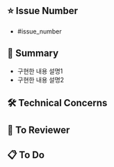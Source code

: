 ## ⭐️ Issue Number
- #issue_number

## 🚩 Summary
- 구현한 내용 설명1
- 구현한 내용 설명2

## 🛠️ Technical Concerns


## 🙂 To Reviewer


## 📋 To Do
